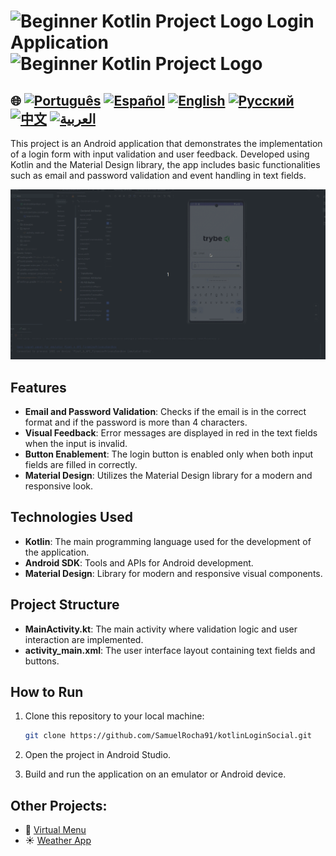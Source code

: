 # <img src="https://italiancoders.it/wp-content/uploads/2018/01/kotlin_250x250.png" alt="Beginner Kotlin Project Logo" width="52" height="30" /> Login Application <img src="https://italiancoders.it/wp-content/uploads/2018/01/kotlin_250x250.png" alt="Beginner Kotlin Project Logo" width="52" height="30" />

## 🌐 [![Português](https://img.shields.io/badge/Português-green)](https://github.com/SamuelRocha91/kotlinLoginSocial/blob/main/README.md) [![Español](https://img.shields.io/badge/Español-yellow)](https://github.com/SamuelRocha91/kotlinLoginSocial/blob/main/README_es.md) [![English](https://img.shields.io/badge/English-blue)](https://github.com/SamuelRocha91/kotlinLoginSocial/blob/main/README_en.md) [![Русский](https://img.shields.io/badge/Русский-lightgrey)](https://github.com/SamuelRocha91/kotlinLoginSocial/blob/main/README_ru.md) [![中文](https://img.shields.io/badge/中文-red)](https://github.com/SamuelRocha91/kotlinVirtualMenu) [![العربية](https://img.shields.io/badge/العربية-orange)](https://github.com/SamuelRocha91/kotlinLoginSocial/blob/main/README_ar.md)

This project is an Android application that demonstrates the implementation of a login form with input validation and user feedback. Developed using Kotlin and the Material Design library, the app includes basic functionalities such as email and password validation and event handling in text fields.

![Application Preview](./gifs/login.gif)

## Features

- **Email and Password Validation**: Checks if the email is in the correct format and if the password is more than 4 characters.
- **Visual Feedback**: Error messages are displayed in red in the text fields when the input is invalid.
- **Button Enablement**: The login button is enabled only when both input fields are filled in correctly.
- **Material Design**: Utilizes the Material Design library for a modern and responsive look.

## Technologies Used

- **Kotlin**: The main programming language used for the development of the application.
- **Android SDK**: Tools and APIs for Android development.
- **Material Design**: Library for modern and responsive visual components.

## Project Structure

- **MainActivity.kt**: The main activity where validation logic and user interaction are implemented.
- **activity_main.xml**: The user interface layout containing text fields and buttons.

## How to Run

1. Clone this repository to your local machine:
   ```sh
   git clone https://github.com/SamuelRocha91/kotlinLoginSocial.git
   ```

2. Open the project in Android Studio.

3. Build and run the application on an emulator or Android device.

## Other Projects:

- 📜 [Virtual Menu](https://github.com/SamuelRocha91/kotlinVirtualMenu/blob/main/README_en.md)
- ☀️ [Weather App](https://github.com/SamuelRocha91/kotlinWeatherApp/blob/main/README_en.md)
